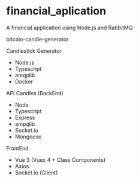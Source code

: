 # financial_aplication
A financial application using Node.js and RabbitMQ

bitcoin-candle-generator

Candlestick Generator
- Node.js
- Typescript
- amqplib
- Docker

API Candles (BackEnd)
- Node
- Typescript
- Express
- ampqlib
- Socket.io
- Mongoose

FrontEnd
- Vue 3 (Vuex 4 + Class Components)
- Axios
- Socket.io (Client)